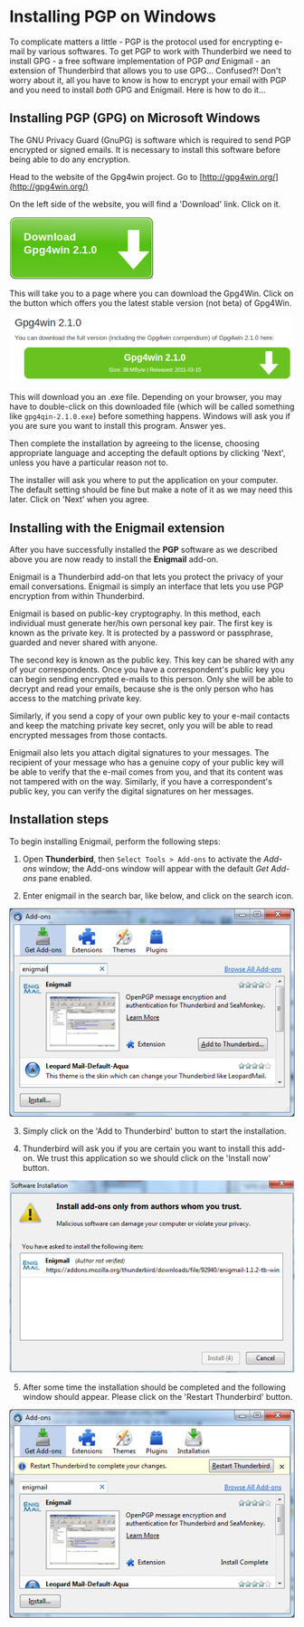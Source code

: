 Installing PGP on Windows
=========================

To complicate matters a little - PGP is the protocol used for encrypting e-mail by various softwares. To get PGP to work with Thunderbird we need to install GPG - a free software implementation of PGP *and* Enigmail - an extension of Thunderbird that allows you to use GPG... Confused?! Don't worry about it, all you have to know is how to encrypt your email with PGP and you need to install *both* GPG and Enigmail. Here is how to do it...

Installing PGP (GPG) on Microsoft Windows
-----------------------------------------

The GNU Privacy Guard (GnuPG) is software which is required to send PGP encrypted or signed emails. It is necessary to install this software before being able to do any encryption.

Head to the website of the Gpg4win project. Go to [http://gpg4win.org/](http://gpg4win.org/)

On the left side of the website, you will find a 'Download' link. Click on it.

![GPG Windows](gpg_win.png)

This will take you to a page where you can download the Gpg4Win. Click on the button which offers you the latest stable version (not beta) of Gpg4Win.

![GPG Windows](gpg_win_2.png)

This will download you an .exe file. Depending on your browser, you may have to double-click on this downloaded file (which will be called something like `gpg4qin-2.1.0.exe`) before something happens. Windows will ask you if you are sure you want to install this program. Answer yes.

Then complete the installation by agreeing to the license, choosing appropriate language and accepting the default options by clicking 'Next', unless you have a particular reason not to. 

The installer will ask you where to put the application on your computer. The default setting should be fine but make a note of it as we may need this later. Click on 'Next' when you agree.
 
Installing with the Enigmail extension
--------------------------------------

After you have successfully installed the **PGP** software as we described above you are now ready to install the **Enigmail** add-on.

Enigmail is a Thunderbird add-on that lets you protect the privacy of your email conversations. Enigmail is simply an interface that lets you use PGP encryption from within Thunderbird.

Enigmail is based on public-key cryptography. In this method, each individual must generate her/his own personal key pair. The first key is known as the private key. It is protected by a password or passphrase, guarded and never shared with anyone.

The second key is known as the public key. This key can be shared with any of your correspondents. Once you have a correspondent's public key you can begin sending encrypted e-mails to this person. Only she will be able to decrypt and read your emails, because she is the only person who has access to the matching private key.

Similarly, if you send a copy of your own public key to your e-mail contacts and keep the matching private key secret, only you will be able to read encrypted messages from those contacts.

Enigmail also lets you attach digital signatures to your messages. The recipient of your message who has a genuine copy of your public key will be able to verify that the e-mail comes from you, and that its content was not tampered with on the way. Similarly, if you have a correspondent's public key, you can verify the digital signatures on her messages.

Installation steps
------------------

To begin installing Enigmail, perform the following steps:

 1. Open **Thunderbird**, then `Select Tools > Add-ons` to activate the *Add-ons* window; the Add-ons window will appear with the default *Get Add-ons* pane enabled.

 2. Enter enigmail in the search bar, like below, and click on the search icon.

 ![Enigmail Install](enigmail_inst_1.png)

 3. Simply click on the 'Add to Thunderbird' button to start the installation.

 4. Thunderbird will ask you if you are certain you want to install this add-on. We trust this application so we should click on the 'Install now' button.

 ![Enigmail Install](enigmail_inst_2.png)

 5. After some time the installation should be completed and the following window should appear. Please click on the 'Restart Thunderbird' button.

 ![Enigmail Install](enigmail_inst_3.png)
